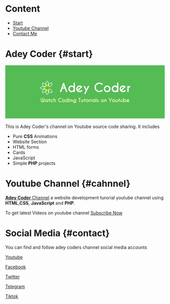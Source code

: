 # Content

- [Start](#start)
- [Youtube Channel](#channel)
- [Contact Me](#contact)

# Adey Coder {#start}

![Header](./images/header.png)

This is Adey Coder's channel on Youtube source code sharing. It includes

- Pure **CSS** Animations
- Website Section
- HTML forms
- Cards
- JavaScript
- Simple **PHP** projects

# Youtube Channel {#cahnnel}

[**Adey Coder** Channel](https://www.youtube.com/channel/UCMLW2jB9h4aewOPJnESD9pw) a website development turorial youtube channel using **HTML**,**CSS**, **JavaScript** and **PHP**.

To get latest Videos on youtube channel [Subscribe Now](https://youtube.com/channel/UCMLW2jB9h4aewOPJnESD9pw?sub_confirmation=1)

# Social Media {#contact}

You can find and follow adey coders channel social media accounts

[Youtube](https://youtube.com/c/adeycoder)

[Facebook](https://fb.me/adeycoder)

[Twitter](https://twitter.com/adey_coder)

[Telegram](https://t.me/adeycoder)

[Tiktok](https://tiktok.com/@adeycoder)
